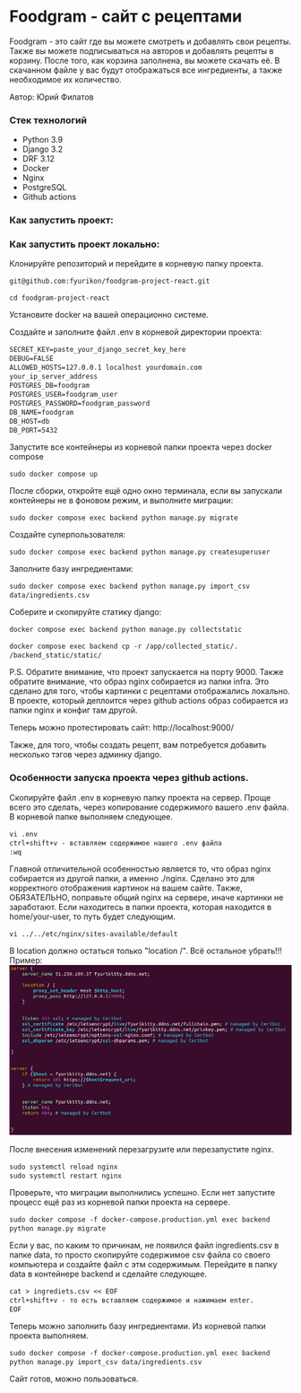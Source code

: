 # Foodgram - сайт с рецептами

Foodgram - это сайт где вы можете смотреть и добавлять свои рецепты. Также вы можете подписываться на авторов и добавлять рецепты в корзину. После того, как корзина заполнена, вы можете скачать её. В скачанном файле у вас будут отображаться все ингредиенты, а также необходимое их количество.

Автор: Юрий Филатов
### Стек технологий
* Python 3.9
* Django 3.2
* DRF 3.12
* Docker
* Nginx
* PostgreSQL
* Github actions

### Как запустить проект:

### Как запустить проект локально:

Клонируйте репозиторий и перейдите в корневую папку проекта.

```
git@github.com:fyurikon/foodgram-project-react.git
```

```
cd foodgram-project-react
```

Установите docker на вашей операционно системе.

Создайте и заполните файл .env в корневой директории проекта:

```
SECRET_KEY=paste_your_django_secret_key_here
DEBUG=FALSE
ALLOWED_HOSTS=127.0.0.1 localhost yourdomain.com your_ip_server_address
POSTGRES_DB=foodgram
POSTGRES_USER=foodgram_user
POSTGRES_PASSWORD=foodgram_password
DB_NAME=foodgram
DB_HOST=db
DB_PORT=5432
```

Запустите все контейнеры из корневой папки проекта через docker compose

```
sudo docker compose up
```

После сборки, откройте ещё одно окно терминала, если вы запускали контейнеры не в фоновом режим, и выполните миграции:

```
sudo docker compose exec backend python manage.py migrate 
```
Создайте суперпользователя:

```
sudo docker compose exec backend python manage.py createsuperuser
```
Заполните базу ингредиентами:

```
sudo docker compose exec backend python manage.py import_csv data/ingredients.csv
```

Соберите и скопируйте статику django:

```
docker compose exec backend python manage.py collectstatic
```
```
docker compose exec backend cp -r /app/collected_static/. /backend_static/static/ 
```
P.S. Обратите внимание, что проект запускается на порту 9000. Также обратите внимание, что образ nginx собирается из папки infra. Это сделано для того, чтобы картинки с рецептами отображались локально. В проекте, который деплоится через github actions образ собирается из папки nginx и конфиг там другой.


Теперь можно протестировать сайт: http://localhost:9000/

Также, для того, чтобы создать рецепт, вам потребуется добавить несколько тэгов через админку django.

### Особенности запуска проекта через github actions.
Скопируйте файл .env в корневую папку проекта на сервер. Проще всего это сделать, через копирование содержимого вашего .env файла.
В корневой папке выполняем следующее.
```
vi .env
ctrl+shift+v - вставляем содержимое нашего .env файла
:wq
```

Главной отличительной особенностью является то, что образ nginx собирается из другой папки, а именно ./nginx. Сделано это для корректного отображения картинок на вашем сайте.
Также, ОБЯЗАТЕЛЬНО, поправьте общий nginx на сервере, иначе картинки не заработают.
Если находитесь в папки проекта, которая находится в home/your-user, то путь будет следующим.
```
vi ../../etc/nginx/sites-available/default
```
В location должно остаться только "location /". Всё остальное убрать!!!
Пример:
![img.png](img.png)

После внесения изменений перезагрузите или перезапустите nginx.
```
sudo systemctl reload nginx
sudo systemctl restart nginx
```
Проверьте, что миграции выполнились успешно. Если нет запустите процесс ещё раз из корневой папки проекта на сервере.
```
sudo docker compose -f docker-compose.production.yml exec backend python manage.py migrate
```
Если у вас, по каким то причинам, не появился файл ingredients.csv в папке data, то просто скопируйте содержимое csv файла со своего компьютера и создайте файл с этм содержимым.
Перейдите в папку data в контейнере backend и сделайте следующее.
```
cat > ingrediets.csv << EOF
ctrl+shift+v - то есть вставляем содержимое и нажимаем enter.
EOF
```
Теперь можно заполнить базу ингредиентами.
Из корневой папки проекта выполняем.
```
sudo docker compose -f docker-compose.production.yml exec backend python manage.py import_csv data/ingredients.csv
```

Сайт готов, можно пользоваться.
